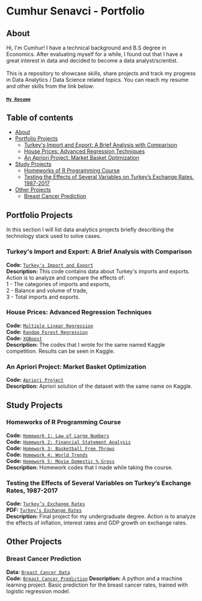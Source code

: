# Cumhur Senavci - Portfolio 

## About

Hi, I'm Cumhur! I have a technical background and B.S degree in Economics. After evaluating myself for a while, I found out that I have a great interest in  data and decided to become a data analyst/scientist.  
<br>
This is a repository to showcase skills, share projects and track my progress in Data Analytics / Data Science related topics. You can reach my resume and other skills from the link below:    
#### [`My Resume`](https://drive.google.com/file/d/19Ka2tRHBbjs_6Rx6W2_D0HAFKbbdehMD/view?usp=sharing)      

## Table of contents
- [About](#about)
- [Portfolio Projects](#portfolio-projects)
	+ [Turkey's Import and Export: A Brief Analysis with Comparison](#turkeys-import-and-export-a-brief-analysis-with-comparison)
	+ [House Prices: Advanced Regression Techniques](#house-prices-advanced-regression-techniques)
	+ [An Apriori Project: Market Basket Optimization](#an-apriori-project-market-basket-optimization)
- [Study Projects](#study-projects)
  + [Homeworks of R Programming Course](#homeworks-of-r-programming-course)
  + [Testing the Effects of Several Variables on Turkey’s Exchange Rates, 1987-2017](#testing-the-effects-of-several-variables-on-turkeys-exchange-rates-1987-2017)
- [Other Projects](#other-projects)
  + [Breast Cancer Prediction](#breast-cancer-prediction)

## Portfolio Projects
In this section I will list data analytics projects briefly describing the technology stack used to solve cases.

### Turkey's Import and Export: A Brief Analysis with Comparison
**Code:** [`Turkey's Import and Export`](https://github.com/tiny-c-0/data_analysis/blob/main/turkey_exports_imports.R)     
**Description:** This code contains data about Turkey's imports and exports. Action is to analyze and compare the effects of:      
1 - The categories of imports and exports,      
2 - Balance and volume of trade,       
3 - Total imports and exports.

### House Prices: Advanced Regression Techniques
**Code:** [`Multiple Linear Regression`](https://github.com/tiny-c-0/data_analysis/blob/main/mlr.R)     
**Code:** [`Random Forest Regression`](https://github.com/tiny-c-0/data_analysis/blob/main/random%20forest.R)     
**Code:** [`XGBoost`](https://github.com/tiny-c-0/data_analysis/blob/main/xgboost.R)     
**Description:** The codes that I wrote for the same named Kaggle competition. Results can be seen in Kaggle.

### An Apriori Project: Market Basket Optimization
**Code:** [`Apriori Project`](https://github.com/tiny-c-0/data_analysis/blob/main/apriori.R)     
**Description:** Apriori solution of the dataset with the same name on Kaggle.

## Study Projects
### Homeworks of R Programming Course
**Code:** [`Homework 1: Law of Large Numbers`](https://github.com/tiny-c-0/study/blob/main/hw1.R)     
**Code:** [`Homework 2: Financial Statement Analysis`](https://github.com/tiny-c-0/study/blob/main/hw2.R)     
**Code:** [`Homework 3: Basketball Free Throws`](https://github.com/tiny-c-0/study/blob/main/hw3.R)     
**Code:** [`Homework 4: World Trends`](https://github.com/tiny-c-0/study/blob/main/hw4.R)     
**Code:** [`Homework 5: Movie Domestic % Gross`](https://github.com/tiny-c-0/study/blob/main/hw5.R)     
**Description:** Homework codes that I made while taking the course.

### Testing the Effects of Several Variables on Turkey’s Exchange Rates, 1987-2017
**Code:** [`Turkey’s Exchange Rates`](https://github.com/tiny-c-0/study/blob/main/Project.Rmd)     
**PDF:** [`Turkey’s Exchange Rates`](https://github.com/tiny-c-0/study/blob/main/Testing%20the%20Effects%20of%20Several%20Variables%20on%20Turkey%E2%80%99s%20Exchange%20Rates%2C%201987-2017.pdf)        
**Description:** Final project for my undergraduate degree. Action is to analyze the effects of inflation, interest rates and GDP growth on exchange rates.

## Other Projects
### Breast Cancer Prediction
**Data:** [`Breast Cancer Data`](https://github.com/tiny-c-0/extra_activities/blob/main/breast_cancer.csv)      
**Code:** [`Breast Cancer Prediction`](https://github.com/tiny-c-0/extra_activities/blob/main/breast_cancer_prediction_(logistic_regression).py)      
**Description:** A python and a machine learning project. Basic prediction for the breast cancer rates, trained with logistic regression model.
